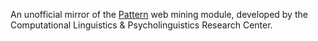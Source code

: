 An unofficial mirror of the [Pattern](http://www.clips.ua.ac.be/pages/pattern) web mining module, developed by the Computational Linguistics & Psycholinguistics Research Center.
